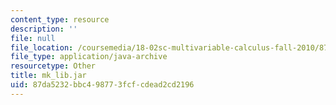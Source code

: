 ```yaml
---
content_type: resource
description: ''
file: null
file_location: /coursemedia/18-02sc-multivariable-calculus-fall-2010/87da5232bbc498773fcfcdead2cd2196_mk_lib.jar
file_type: application/java-archive
resourcetype: Other
title: mk_lib.jar
uid: 87da5232-bbc4-9877-3fcf-cdead2cd2196
---
```

